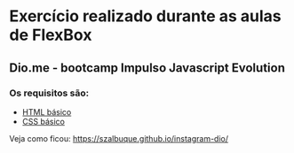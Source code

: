 # Exercício realizado durante as aulas de FlexBox

## Dio.me - bootcamp Impulso Javascript Evolution

### Os requisitos são:

* [HTML básico](https://www.w3schools.com/html/)
* [CSS básico](https://developer.mozilla.org/pt-BR/docs/Web/CSS)

Veja como ficou:
https://szalbuque.github.io/instagram-dio/

